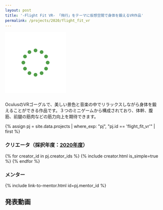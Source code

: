 ```yaml
---
layout: post
title: '-Flight Fit VR- 「飛行」をテーマに仮想空間で身体を鍛えるVR作品'
permalink: /projects/2020/flight_fit_vr
---
```


<img class='top-img lazyload' src='/assets/img/spinner.svg' data-src='/assets/img/thumbnails/2020/flight_fit_vr.jpg' loading='lazy' style='margin-bottom: 10px;' />

OculusのVRゴーグルで、美しい景色と音楽の中でリラックスしながら身体を鍛えることができる作品です。３つのミニゲームから構成されており、体幹、腹筋、前腿の筋肉などの筋力向上を期待できます。

{% assign pj = site.data.projects | where_exp: "pj", "pj.id == 'flight_fit_vr'" | first %}

### クリエータ（採択年度：<a href='/projects/2020'>2020年度</a>）
<p>
{% for creator_id in pj.creator_ids %}
  {% include creator.html is_simple=true %}
{% endfor %}
</p>

### メンター
<p>{% include link-to-mentor.html id=pj.mentor_id %}</p>

## 発表動画
<div class="youtube">
  <iframe width="560" height="315" class="lazyload" data-src="https://www.youtube.com/embed/rIRHwI6EV8E?rel=0" frameborder="0" allowfullscreen=""></iframe>
</div>

